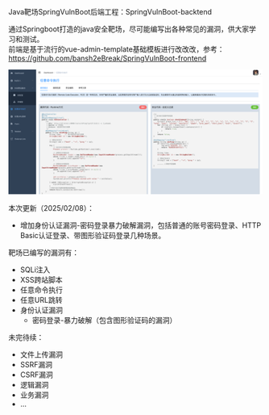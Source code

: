Java靶场SpringVulnBoot后端工程：SpringVulnBoot-backtend

通过Springboot打造的java安全靶场，尽可能编写出各种常见的漏洞，供大家学习和测试。<br>
前端是基于流行的vue-admin-template基础模板进行改改改，参考：https://github.com/bansh2eBreak/SpringVulnBoot-frontend

![img_1.png](img_1.png)

本次更新（2025/02/08）：
- 增加身份认证漏洞-密码登录暴力破解漏洞，包括普通的账号密码登录、HTTP Basic认证登录、带图形验证码登录几种场景。

靶场已编写的漏洞有：
- SQLi注入
- XSS跨站脚本
- 任意命令执行
- 任意URL跳转
- 身份认证漏洞 
  - 密码登录-暴力破解（包含图形验证码的漏洞）

未完待续：
- 文件上传漏洞
- SSRF漏洞
- CSRF漏洞
- 逻辑漏洞
- 业务漏洞
- ...

